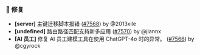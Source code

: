 ### 🐛 修复

- **[server]** 主键迁移脚本报错 ([#7568](https://github.com/nocobase/nocobase/pull/7568)) by @2013xile
- **[undefined]** 路由路径匹配支持新多应用 ([#7570](https://github.com/nocobase/nocobase/pull/7570)) by @jiannx
- **[AI 员工]** 修复 AI 员工建模工具在使用 ChatGPT-4o 时的异常。 ([#7566](https://github.com/nocobase/nocobase/pull/7566)) by @cgyrock
